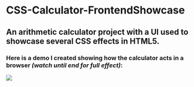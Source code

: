 # CSS-Calculator-FrontendShowcase
## An arithmetic calculator project with a UI used to showcase several CSS effects in HTML5.

### Here is a demo I created showing how the calculator acts in a browser *(watch until end for full effect)*:

![](images/CSSCalculatorVideo.gif)
